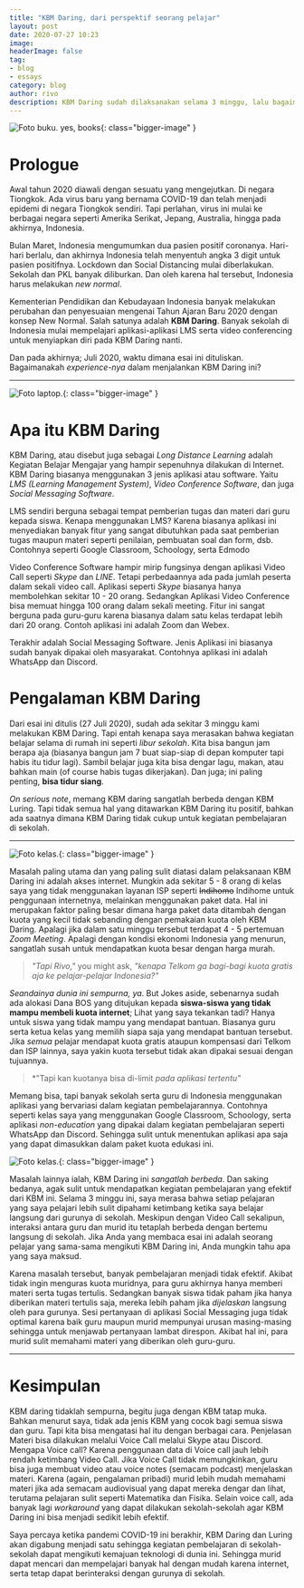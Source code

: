 ```yaml
---
title: "KBM Daring, dari perspektif seorang pelajar"
layout: post
date: 2020-07-27 10:23
image: 
headerImage: false
tag:
- blog
- essays
category: blog
author: rivo
description: KBM Daring sudah dilaksanakan selama 3 minggu, lalu bagaimanakah rasanya belajar online?
---
```

![Foto buku. yes, books](https://images.unsplash.com/photo-1457369804613-52c61a468e7d?ixlib=rb-1.2.1&auto=format&fit=crop&w=1350&q=80){: class="bigger-image" }

# Prologue
Awal tahun 2020 diawali dengan sesuatu yang mengejutkan. Di negara Tiongkok. Ada virus baru yang bernama COVID-19 dan telah menjadi epidemi di negara Tiongkok sendiri. Tapi perlahan, virus ini mulai ke berbagai negara seperti Amerika Serikat, Jepang, Australia, hingga pada akhirnya, Indonesia.

Bulan Maret, Indonesia mengumumkan dua pasien positif coronanya. Hari-hari berlalu, dan akhirnya Indonesia telah menyentuh angka 3 digit untuk pasien positifnya. Lockdown dan Social Distancing mulai diberlakukan. Sekolah dan PKL banyak diliburkan. Dan oleh karena hal tersebut, Indonesia harus melakukan *new normal*.

Kementerian Pendidikan dan Kebudayaan Indonesia banyak melakukan perubahan dan penyesuaian mengenai Tahun Ajaran Baru 2020 dengan konsep New Normal. Salah satunya adalah **KBM Daring**. Banyak sekolah di Indonesia mulai mempelajari aplikasi-aplikasi LMS serta video conferencing untuk menyiapkan diri pada KBM Daring nanti.

Dan pada akhirnya; Juli 2020, waktu dimana esai ini dituliskan. Bagaimanakah *experience-nya* dalam menjalankan KBM Daring ini?

---

![Foto laptop.](https://images.unsplash.com/photo-1486312338219-ce68d2c6f44d?ixlib=rb-1.2.1&ixid=eyJhcHBfaWQiOjEyMDd9&auto=format&fit=crop&w=1352&q=80){: class="bigger-image" }

# Apa itu KBM Daring 

KBM Daring, atau disebut juga sebagai *Long Distance Learning* adalah Kegiatan Belajar Mengajar yang hampir sepenuhnya dilakukan di Internet. KBM Daring biasanya menggunakan 3 jenis aplikasi atau software. Yaitu *LMS (Learning Management System)*, *Video Conference Software*, dan juga *Social Messaging Software*.

LMS sendiri berguna sebagai tempat pemberian tugas dan materi dari guru kepada siswa. Kenapa menggunakan LMS? Karena biasanya aplikasi ini menyediakan banyak fitur yang sangat dibutuhkan pada saat pemberian tugas maupun materi seperti penilaian, pembuatan soal dan form, dsb. Contohnya seperti Google Classroom, Schoology, serta Edmodo

Video Conference Software hampir mirip fungsinya dengan aplikasi Video Call seperti *Skype* dan *LINE*. Tetapi perbedaannya ada pada jumlah peserta dalam sekali video call. Aplikasi seperti *Skype* biasanya hanya membolehkan sekitar 10 - 20 orang. Sedangkan Aplikasi Video Conference bisa memuat hingga 100 orang dalam sekali meeting. Fitur ini sangat berguna pada guru-guru karena biasanya dalam satu kelas terdapat lebih dari 20 orang. Contoh aplikasi ini adalah Zoom dan Webex.

Terakhir adalah Social Messaging Software. Jenis Aplikasi ini biasanya sudah banyak dipakai oleh masyarakat. Contohnya aplikasi ini adalah WhatsApp dan Discord.

# Pengalaman KBM Daring
Dari esai ini ditulis (27 Juli 2020), sudah ada sekitar 3 minggu kami melakukan KBM Daring. Tapi entah kenapa saya merasakan bahwa kegiatan belajar selama di rumah ini seperti *libur sekolah*. Kita bisa bangun jam berapa aja (biasanya bangun jam 7 buat siap-siap di depan komputer tapi habis itu tidur lagi). Sambil belajar juga kita bisa dengar lagu, makan, atau bahkan main (of course habis tugas dikerjakan). Dan juga; ini paling penting, **bisa tidur siang**. 

*On serious note*, memang KBM daring sangatlah berbeda dengan KBM Luring. Tapi tidak semua hal yang ditawarkan KBM Daring itu positif, bahkan ada saatnya dimana KBM Daring tidak cukup untuk kegiatan pembelajaran di sekolah.

---

![Foto kelas.](https://images.unsplash.com/photo-1510531704581-5b2870972060?ixlib=rb-1.2.1&ixid=eyJhcHBfaWQiOjEyMDd9&auto=format&fit=crop&w=1352&q=80){: class="bigger-image" }

Masalah paling utama dan yang paling sulit diatasi dalam pelaksanaan KBM Daring ini adalah akses internet. Mungkin ada sekitar 5 - 8 orang di kelas saya yang tidak menggunakan layanan ISP seperti ~~Indihomo~~ Indihome untuk penggunaan internetnya, melainkan menggunakan paket data. Hal ini merupakan faktor paling besar dimana harga paket data ditambah dengan kuota yang kecil tidak sebanding dengan pemakaian kuota oleh KBM Daring. Apalagi jika dalam satu minggu tersebut terdapat 4 - 5 pertemuan *Zoom Meeting*. Apalagi dengan kondisi ekonomi Indonesia yang menurun, sangatlah susah untuk mendapatkan kuota besar dengan harga murah.

> *"Tapi Rivo,"* you might ask, *"kenapa Telkom ga bagi-bagi kuota gratis aja ke pelajar-pelajar Indonesia?"*

*Seandainya dunia ini sempurna, ya*. But Jokes aside, sebenarnya sudah ada alokasi Dana BOS yang ditujukan kepada **siswa-siswa yang tidak mampu membeli kuota internet**; Lihat yang  saya tekankan tadi? Hanya untuk siswa yang tidak mampu yang mendapat bantuan. Biasanya guru serta ketua kelas yang memilih siapa saja yang mendapat bantuan tersebut. Jika *semua* pelajar mendapat kuota gratis ataupun kompensasi dari Telkom dan ISP lainnya, saya yakin kuota tersebut tidak akan dipakai sesuai dengan tujuannya. 

> *"Tapi kan kuotanya bisa di-limit *pada aplikasi tertentu"*

Memang bisa, tapi banyak sekolah serta guru di Indonesia menggunakan aplikasi yang bervariasi dalam kegiatan pembelajarannya. Contohnya seperti kelas saya yang menggunakan Google Classroom, Schoology, serta aplikasi *non-education* yang dipakai dalam kegiatan pembelajaran seperti WhatsApp dan Discord. Sehingga sulit untuk menentukan aplikasi apa saja yang dapat dimasukkan dalam paket kuota edukasi ini.

![Foto kelas.](https://images.unsplash.com/photo-1501504905252-473c47e087f8?ixlib=rb-1.2.1&ixid=eyJhcHBfaWQiOjEyMDd9&auto=format&fit=crop&w=1267&q=80){: class="bigger-image" }

Masalah lainnya ialah, KBM Daring ini *sangatlah berbeda*. Dan saking bedanya, agak sulit untuk mendapatkan kegiatan pembelajaran yang efektif dari KBM ini. Selama 3 minggu ini, saya merasa bahwa setiap pelajaran yang saya pelajari lebih sulit dipahami ketimbang ketika saya belajar langsung dari gurunya di sekolah. Meskipun dengan Video Call sekalipun, interaksi antara guru dan murid itu tetaplah berbeda dengan bertemu langsung di sekolah. Jika Anda yang membaca esai ini adalah seorang pelajar yang sama-sama mengikuti KBM Daring ini, Anda mungkin tahu apa yang saya maksud. 

Karena masalah tersebut, banyak pembelajaran menjadi tidak efektif. Akibat tidak ingin menguras kuota muridnya, para guru akhirnya hanya memberi materi serta tugas tertulis. Sedangkan banyak siswa tidak paham jika hanya diberikan materi tertulis saja, mereka lebih paham jika *dijelaskan* langsung oleh para gurunya. Sesi pertanyaan di aplikasi Social Messaging juga tidak optimal karena baik guru maupun murid mempunyai urusan masing-masing sehingga untuk menjawab pertanyaan lambat direspon. Akibat hal ini, para murid sulit memahami materi yang diberikan oleh guru-guru.

--- 
# Kesimpulan
KBM daring tidaklah sempurna, begitu juga dengan KBM tatap muka. Bahkan menurut saya, tidak ada jenis KBM yang cocok bagi semua siswa dan guru. Tapi kita bisa mengatasi hal itu dengan berbagai cara. Penjelasan Materi bisa dilakukan melalui Voice Call melalui Skype atau Discord. Mengapa Voice call? Karena penggunaan data di Voice call jauh lebih rendah ketimbang Video Call. Jika Voice Call tidak memungkinkan, guru bisa juga membuat video atau voice notes (semacam podcast) menjelaskan materi. Karena (again, pengalaman pribadi) murid lebih mudah memahami materi jika ada semacam audiovisual yang dapat mereka dengar dan lihat, terutama pelajaran sulit seperti Matematika dan Fisika. Selain voice call, ada banyak lagi *workaround* yang dapat dilakukan sekolah-sekolah agar KBM Daring ini bisa menjadi sedikit lebih efektif. 

Saya percaya ketika pandemi COVID-19 ini berakhir, KBM Daring dan Luring akan digabung menjadi satu sehingga kegiatan pembelajaran di sekolah-sekolah dapat mengikuti kemajuan teknologi di dunia ini. Sehingga murid dapat mencari dan mempelajari banyak hal dengan mudah karena internet, serta tetap dapat berinteraksi dengan gurunya di sekolah.
